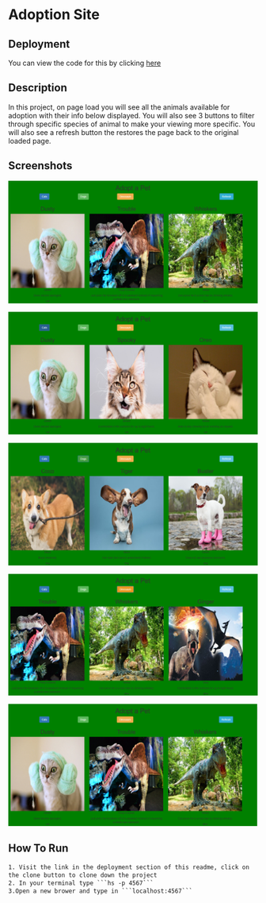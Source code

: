 # Adoption Site

## Deployment
  You can view the code for this by clicking [here](https://github.com/MakenHubbard/adoptionProject)

## Description
  In this project, on page load you will see all the animals available for adoption with their info below displayed. You will also see 3 buttons to filter through specific species of animal to make your viewing more specific. You will also see a refresh button the restores the page back to the original loaded page.

## Screenshots
  ![Home Page](https://raw.githubusercontent.com/MakenHubbard/adoptionProject/master/screenshots/Capture.PNG)

  ![cats](https://raw.githubusercontent.com/MakenHubbard/adoptionProject/master/screenshots/adoptCats.PNG)

  ![dogs](https://raw.githubusercontent.com/MakenHubbard/adoptionProject/master/screenshots/adoptDogs.PNG)

  ![dinos](https://raw.githubusercontent.com/MakenHubbard/adoptionProject/master/screenshots/adoptDinos.PNG)

  ![refresh](https://raw.githubusercontent.com/MakenHubbard/adoptionProject/master/screenshots/refreshAdoption.PNG)

  ## How To Run
    1. Visit the link in the deployment section of this readme, click on the clone button to clone down the project
    2. In your terminal type ```hs -p 4567```
    3.Open a new brower and type in ```localhost:4567```